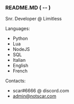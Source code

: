 ### README.MD ( -- )


Snr. Developer @ Limitless

Languages:
- Python
- Lua
- NodeJS
- SQL
- Italian
- English
- French

Contacts:
- scar#6666 @ discord.com
- admin@notscar.com
